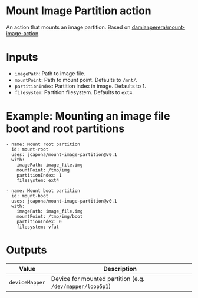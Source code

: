 # Mount Image Partition action

An action that mounts an image partition. Based on [damianperera/mount-image-action](https://github.com/damianperera/mount-image-action).

# Inputs
  - `imagePath`: Path to image file.
  - `mountPoint`: Path to mount point. Defaults to `/mnt/`.
  - `partitionIndex`: Partition index in image. Defaults to 1.
  - `filesystem`: Partition filesystem. Defaults to `ext4`.

# Example: Mounting an image file boot and root partitions

```
- name: Mount root partition
  id: mount-root
  uses: jcapona/mount-image-partition@v0.1
  with:
    imagePath: image_file.img
    mountPoint: /tmp/img
    partitionIndex: 1
    filesystem: ext4

- name: Mount boot partition
  id: mount-boot
  uses: jcapona/mount-image-partition@v0.1
  with:
    imagePath: image_file.img
    mountPoint: /tmp/img/boot
    partitionIndex: 0
    filesystem: vfat

```


# Outputs

| **Value**          | **Description**                                                  |
|--------------------|------------------------------------------------------------------|
| `deviceMapper`     | Device for mounted partition (e.g. `/dev/mapper/loop5p1`)        |
